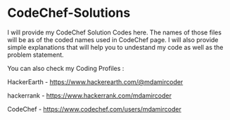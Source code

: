 # CodeChef-Solutions

I will provide my CodeChef Solution Codes here.
The names of those files will be as of the coded names used in CodeChef page.
I will also provide simple explanations that will help you to undestand my code as well as the problem statement.

You can also check my Coding Profiles :

HackerEarth - https://www.hackerearth.com/@mdamircoder

hackerrank - https://www.hackerrank.com/mdamircoder

CodeChef - https://www.codechef.com/users/mdamircoder
